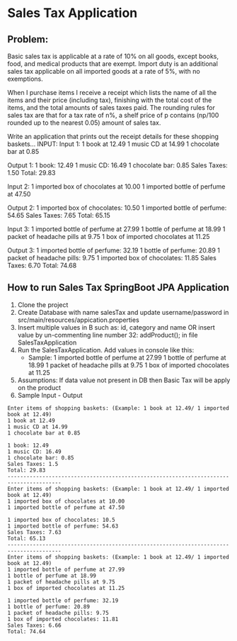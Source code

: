 # Sales Tax Application

## Problem:
Basic sales tax is applicable at a rate of 10% on all goods, except books, food,
and medical products that are exempt. Import duty is an additional sales tax
applicable on all imported goods at a rate of 5%, with no exemptions.

When I purchase items I receive a receipt which lists the name of all the items
and their price (including tax), finishing with the total cost of the items,
and the total amounts of sales taxes paid.  The rounding rules for sales tax are
that for a tax rate of n%, a shelf price of p contains (np/100 rounded up to
the nearest 0.05) amount of sales tax.

Write an application that prints out the receipt details for these shopping baskets...
INPUT:
Input 1:
1 book at 12.49
1 music CD at 14.99
1 chocolate bar at 0.85

Output 1:
1 book: 12.49
1 music CD: 16.49
1 chocolate bar: 0.85
Sales Taxes: 1.50
Total: 29.83

Input 2:
1 imported box of chocolates at 10.00
1 imported bottle of perfume at 47.50

Output 2:
1 imported box of chocolates: 10.50
1 imported bottle of perfume: 54.65
Sales Taxes: 7.65
Total: 65.15


Input 3:
1 imported bottle of perfume at 27.99
1 bottle of perfume at 18.99
1 packet of headache pills at 9.75
1 box of imported chocolates at 11.25

Output 3:
1 imported bottle of perfume: 32.19
1 bottle of perfume: 20.89
1 packet of headache pills: 9.75
1 imported box of chocolates: 11.85
Sales Taxes: 6.70
Total: 74.68

## How to run Sales Tax SpringBoot JPA Application
1. Clone the project
2. Create Database with name salesTax and update username/password in src/main/resources/appication.properties
3. Insert multiple values in B such as: id, category and name OR insert value by un-commenting line number 32: addProduct(); in file SalesTaxApplication
4. Run the SalesTaxApplication. Add values in console like this:
	- Sample:
		1 imported bottle of perfume at 27.99
		1 bottle of perfume at 18.99
		1 packet of headache pills at 9.75
		1 box of imported chocolates at 11.25
5. Assumptions: If data value not present in DB then Basic Tax will be apply on the product
6. Sample Input - Output
```
Enter items of shopping baskets: (Example: 1 book at 12.49/ 1 imported book at 12.49) 
1 book at 12.49
1 music CD at 14.99
1 chocolate bar at 0.85

1 book: 12.49
1 music CD: 16.49
1 chocolate bar: 0.85
Sales Taxes: 1.5
Total: 29.83
---------------------------------------------------------------------------------------
Enter items of shopping baskets: (Example: 1 book at 12.49/ 1 imported book at 12.49) 
1 imported box of chocolates at 10.00
1 imported bottle of perfume at 47.50

1 imported box of chocolates: 10.5
1 imported bottle of perfume: 54.63
Sales Taxes: 7.63
Total: 65.13
---------------------------------------------------------------------------------------
Enter items of shopping baskets: (Example: 1 book at 12.49/ 1 imported book at 12.49) 
1 imported bottle of perfume at 27.99
1 bottle of perfume at 18.99
1 packet of headache pills at 9.75
1 box of imported chocolates at 11.25

1 imported bottle of perfume: 32.19
1 bottle of perfume: 20.89
1 packet of headache pills: 9.75
1 box of imported chocolates: 11.81
Sales Taxes: 6.66
Total: 74.64
```